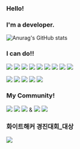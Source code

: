 ### Hello! 

### I'm a developer.

<!--
**Chanmi0205/Chanmi0205** is a ✨ _special_ ✨ repository because its `README.md` (this file) appears on your GitHub profile.

Here are some ideas to get you started:

- 🔭 I’m currently working on ...
- 🌱 I’m currently learning ...
- 👯 I’m looking to collaborate on ...
- 🤔 I’m looking for help with ...
- 💬 Ask me about ...
- 📫 How to reach me: ...
- 😄 Pronouns: ...
- ⚡ Fun fact: ...
-->

![Anurag's GitHub stats](https://github-readme-stats.vercel.app/api?username=Chanmi0205&show_icons=true&theme=tokyonight)

### I can do!!

<p align="center">
  
  <img src="https://img.shields.io/badge/HTML5-E34F26?style=flat-square&logo=HTML5&logoColor=white"/></a> 
  <img src="https://img.shields.io/badge/CSS3-1572B6?style=flat-square&logo=CSS3&logoColor=white"/></a>
  <img src="https://img.shields.io/badge/JavaScript-F7DF1E?style=flat-square&logo=JavaScript&logoColor=white"/></a>
  <img src="https://img.shields.io/badge/Java-007396?style=flat-square&logo=Java&logoColor=white"/></a>
  <img src="https://img.shields.io/badge/JSP-DD6620?style=flat-square&logo=JSP&logoColor=white"/></a>
  <img src="https://img.shields.io/badge/Mysql-E6B91E?style=flat-square&logo=MySql&logoColor=white"/></a> 
  <img src="https://img.shields.io/badge/Python-3766AB?style=flat-square&logo=Python&logoColor=white"/></a>
  <img src="https://img.shields.io/badge/C Sharp-8041D9?style=flat-square&logo=C Sharp&logoColor=white"/></a>
  <img src="https://img.shields.io/badge/C-A8B9CC?style=flat-square&logo=C&logoColor=white"/></a>
  
  <img src="https://img.shields.io/badge/Android Studio-3DDC84?style=flat-square&logo=Android Studio&logoColor=white"/></a>
  <img src="https://img.shields.io/badge/Spring-6DB33F?style=flat-square&logo=Spring&logoColor=FFFFFF"/>
  <img src="https://img.shields.io/badge/Eclipse IDE-2C2255?style=flat-square&logo=Eclipse IDE&logoColor=000000"/>
  <img src="https://img.shields.io/badge/Unity-FFFFFF?style=flat-square&logo=Unity&logoColor=000000"/>
  <img src="https://img.shields.io/badge/React-FFFFFF?style=flat-square&logo=React&logoColor=61DAFB"/>
  
</p>


### My Community!
<p>
  
  <a href="https://chanmi1.tistory.com/" target="_blank">
  <img src="https://img.shields.io/badge/BLOG-FFFFFF?style=flat-square&logo=Revolut&logoColor=000000"/></a>
   <a href="https://www.acmicpc.net/user/chanmi1155" target="_blank">
  <img src="https://img.shields.io/badge/BAEKJOON-ffffff?style=flat-square"/></a>
  <a href="https://www.blogger.com/blog/posts/4879512704767517862" target="_blank">
  <img src="https://img.shields.io/badge/Blogger-FF5722?style=flat-square&logo=Blogger&logoColor=FFFFFF"/></a> & <a href="https://www.facebook.com/profile.php?id=100025388252561" target="_blank">
  <img src="https://img.shields.io/badge/Facebook-1877F2?style=flat-square&logo=Facebook&logoColor=FFFFFF"/></a>
   <a href="https://www.instagram.com/chanmi_47/" target="_blank">
  <img src="https://img.shields.io/badge/Instagram-E4405F?style=flat-square&logo=Instagram&logoColor=FFFFFF"/></a>

</p>


### 화이트해커 경진대회_대상

<p>
  <a href="http://autotimes.hankyung.com/apps/news.sub_view?popup=0&nid=03&c1=03&c2=03&c3=00&nkey=202211141041401" target="_blank">
  <img src="https://img.shields.io/badge/compensation-FF6633?style=flat-square&logo=AngelList&logoColor=FFFFFF"/></a>
  
</p>  
